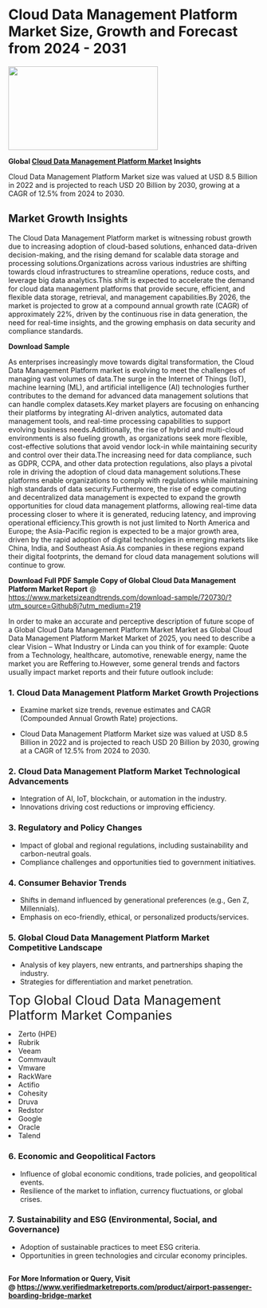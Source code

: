<H1>Cloud Data Management Platform Market Size, Growth and Forecast from 2024 - 2031</H1><img class="aligncenter size-medium wp-image-584254" src="https://thirdeyenews.in/wp-content/uploads/2024/09/Global-Market-Research-300x168.jpeg" alt="" width="300" height="168" /><p><strong>Global&nbsp;<a href="https://www.marketsizeandtrends.com/download-sample/720730/?utm_source=Github8j?utm_medium=219">Cloud Data Management Platform Market</a> Insights</strong></p><p>Cloud Data Management Platform Market size was valued at USD 8.5 Billion in 2022 and is projected to reach USD 20 Billion by 2030, growing at a CAGR of 12.5% from 2024 to 2030.</p><p><h2>Market Growth Insights</h2> <p>The Cloud Data Management Platform market is witnessing robust growth due to increasing adoption of cloud-based solutions, enhanced data-driven decision-making, and the rising demand for scalable data storage and processing solutions.Organizations across various industries are shifting towards cloud infrastructures to streamline operations, reduce costs, and leverage big data analytics.This shift is expected to accelerate the demand for cloud data management platforms that provide secure, efficient, and flexible data storage, retrieval, and management capabilities.By 2026, the market is projected to grow at a compound annual growth rate (CAGR) of approximately 22%, driven by the continuous rise in data generation, the need for real-time insights, and the growing emphasis on data security and compliance standards.</p> <p><strong>Download Sample</strong></p> <p>As enterprises increasingly move towards digital transformation, the Cloud Data Management Platform market is evolving to meet the challenges of managing vast volumes of data.The surge in the Internet of Things (IoT), machine learning (ML), and artificial intelligence (AI) technologies further contributes to the demand for advanced data management solutions that can handle complex datasets.Key market players are focusing on enhancing their platforms by integrating AI-driven analytics, automated data management tools, and real-time processing capabilities to support evolving business needs.Additionally, the rise of hybrid and multi-cloud environments is also fueling growth, as organizations seek more flexible, cost-effective solutions that avoid vendor lock-in while maintaining security and control over their data.The increasing need for data compliance, such as GDPR, CCPA, and other data protection regulations, also plays a pivotal role in driving the adoption of cloud data management solutions.These platforms enable organizations to comply with regulations while maintaining high standards of data security.Furthermore, the rise of edge computing and decentralized data management is expected to expand the growth opportunities for cloud data management platforms, allowing real-time data processing closer to where it is generated, reducing latency, and improving operational efficiency.This growth is not just limited to North America and Europe; the Asia-Pacific region is expected to be a major growth area, driven by the rapid adoption of digital technologies in emerging markets like China, India, and Southeast Asia.As companies in these regions expand their digital footprints, the demand for cloud data management solutions will continue to grow.<p><span class=""><strong>Download Full PDF Sample Copy of Global Cloud Data Management Platform Market Report</strong> @ <a href="https://www.marketsizeandtrends.com/download-sample/720730/?utm_source=Github8j?utm_medium=219" target="_blank">https://www.marketsizeandtrends.com/download-sample/720730/?utm_source=Github8j?utm_medium=219</a></span></p><p>In order to make an accurate and perceptive description of future scope of a Global&nbsp;Cloud Data Management Platform Market Market as Global&nbsp;Cloud Data Management Platform Market Market of 2025, you need to describe a clear Vision &ndash; What Industry or Linda can you think of for example: Quote from a Technology, healthcare, automotive, renewable energy, name the market you are Reffering to.However, some general trends and factors usually impact market reports and their future outlook include:</p><h3>1.&nbsp;<strong>Cloud Data Management Platform Market Growth Projections</strong></h3><ul><li>Examine market size trends, revenue estimates and CAGR (Compounded Annual Growth Rate) projections.</li><li><p>Cloud Data Management Platform Market size was valued at USD 8.5 Billion in 2022 and is projected to reach USD 20 Billion by 2030, growing at a CAGR of 12.5% from 2024 to 2030.</p></li></ul><h3>2.&nbsp;<strong>Cloud Data Management Platform Market Technological Advancements</strong></h3><ul><li>Integration of AI, IoT, blockchain, or automation in the industry.</li><li>Innovations driving cost reductions or improving efficiency.</li></ul><h3>3.&nbsp;<strong>Regulatory and Policy Changes</strong></h3><ul><li>Impact of global and regional regulations, including sustainability and carbon-neutral goals.</li><li>Compliance challenges and opportunities tied to government initiatives.</li></ul><h3>4.&nbsp;<strong>Consumer Behavior Trends</strong></h3><ul><li>Shifts in demand influenced by generational preferences (e.g., Gen Z, Millennials).</li><li>Emphasis on eco-friendly, ethical, or personalized products/services.</li></ul><h3>5.&nbsp;<strong>Global Cloud Data Management Platform Market Competitive Landscape</strong></h3><ul><li>Analysis of key players, new entrants, and partnerships shaping the industry.</li><li>Strategies for differentiation and market penetration.</li></ul><p data-pm-slice="1 1 []"><span style="color: inherit; font-family: inherit; font-size: 25px;">Top Global Cloud Data Management Platform Market Companies</span></p><div class="" data-test-id=""><p><li>Zerto (HPE)</li><li> Rubrik</li><li> Veeam</li><li> Commvault</li><li> Vmware</li><li> RackWare</li><li> Actifio</li><li> Cohesity</li><li> Druva</li><li> Redstor</li><li> Google</li><li> Oracle</li><li> Talend</li></p></div><h3>6.&nbsp;<strong>Economic and Geopolitical Factors</strong></h3><ul><li>Influence of global economic conditions, trade policies, and geopolitical events.</li><li>Resilience of the market to inflation, currency fluctuations, or global crises.</li></ul><h3>7.&nbsp;<strong>Sustainability and ESG (Environmental, Social, and Governance)</strong></h3><ul><li>Adoption of sustainable practices to meet ESG criteria.</li><li>Opportunities in green technologies and circular economy principles.</li></ul><h2><strong style="font-size: 14px;">For More Information or Query, Visit @&nbsp;</strong><a style="background-color: #ffffff; font-size: 14px;" href="https://www.marketsizeandtrends.com/report/cloud-data-management-platform-market/" target="_blank">https://www.verifiedmarketreports.com/product/airport-passenger-boarding-bridge-market</a></h2>